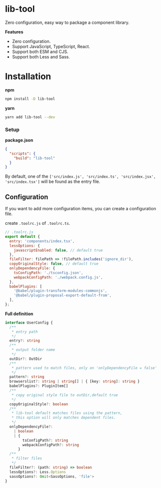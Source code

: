 # lib-tool

Zero configuration, easy way to package a component library.

**Features**

- Zero configuration.
- Support JavaScript, TypeScript, React.
- Support both ESM and CJS.
- Support both Less and Sass.

# Installation

**npm**

```sh
npm install -D lib-tool
```

**yarn**

```sh
yarn add lib-tool --dev
```

### Setup

**package.json**

```json
{
  "scripts": {
    "build": "lib-tool"
  }
}
```

By default, one of the `['src/index.js', 'src/index.ts', 'src/index.jsx', 'src/index.tsx']` will be found as the entry file.

## Configuration

If you want to add more configuration items, you can create a configuration file.

create `.toolrc.js` of `.toolrc.ts`.

```javascript
// .toolrc.js
export default {
  entry: 'components/index.tsx',
  lessOptions: {
    javascriptEnabled: false, // default true
  },
  fileFilter: filePath => !filePath.includes('ignore_dir'),
  copyOriginalStyle: false, // default true
  onlyDependencyFile: {
    tsConfigPath: './tsconfig.json',
    webpackConfigPath: './webpack.config.js',
  },
  babelPlugins: [
    '@babel/plugin-transform-modules-commonjs',
    '@babel/plugin-proposal-export-default-from',
  ],
};
```

**Full definition**

```typescript
interface UserConfig {
  /**
   * entry path
   */
  entry?: string
  /**
   * output folder name
   */
  outDir?: OutDir
  /**
   * pattern used to match files, only on 'onlyDependencyFile = false'
   */
  pattern?: string
  browserslist?: string | string[] | { [key: string]: string }
  babelPlugins?: PluginItem[]
  /**
   * copy original style file to outDir,default true
   */
  copyOriginalStyle?: boolean
  /**
   * lib-tool default matches files using the pattern,
   * this option will only matches dependent files.
   */
  onlyDependencyFile?:
    | boolean
    | {
        tsConfigPath?: string
        webpackConfigPath?: string
      }
  /**
   * filter files
   */
  fileFilter?: (path: string) => boolean
  lessOptions?: Less.Options
  sassOptions?: Omit<SassOptions, 'file'>
}
```

